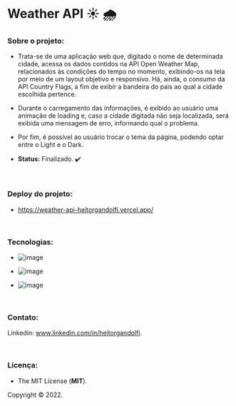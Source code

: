 # Weather API :sunny: :cloud_with_rain:

### **Sobre o projeto:**

- Trata-se de uma aplicação web que, digitado o nome de determinada cidade, acessa os dados contidos na API Open Weather Map, relacionados às condições do tempo no momento, exibindo-os na tela por meio de um layout objetivo e responsivo. Há, ainda, o consumo da API Country Flags, a fim de exibir a bandeira do paìs ao qual a cidade escolhida pertence.

- Durante o carregamento das informações, é exibido ao usuário uma animação de loading e, caso a cidade digitada não seja localizada, será exibida uma mensagem de erro, informando qual o problema.

- Por fim, é possível ao usuário trocar o tema da página, podendo optar entre o Light e o Dark. 

- **Status:** Finalizado. :heavy_check_mark: 

<br>

### **Deploy do projeto:**

- https://weather-api-heitorgandolfi.vercel.app/

<br>


### **Tecnologias:**

- ![image](https://img.shields.io/badge/JavaScript-F7DF1E?style=for-the-badge&logo=javascript&logoColor=black
)

- ![image](https://img.shields.io/badge/HTML5-E34F26?style=for-the-badge&logo=html5&logoColor=white
)
- ![image](https://img.shields.io/badge/CSS3-1572B6?style=for-the-badge&logo=css3&logoColor=white
)

<br>

### **Contato:**

Linkedin: www.linkedin.com/in/heitorgandolfi.


<br>

### **Licença:**

- The MIT License (**MIT**).

Copyright ©️ 2022.

